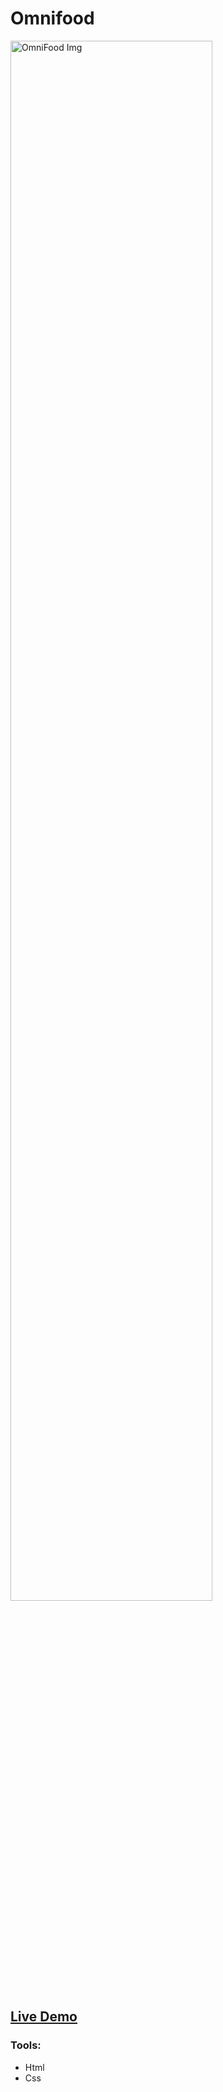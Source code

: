 # Omnifood
<img src="https://l.top4top.io/p_2570wtyr61.png" alt="OmniFood Img" width=80% >
<h2><a href="https://appie-shawky.netlify.app/">Live Demo</a></h2>

### Tools:
- Html
- Css

